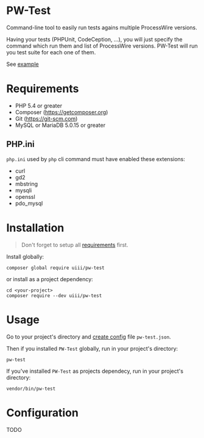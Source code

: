 # PW-Test

Command-line tool to easily run tests agains multiple ProcessWire versions.

Having your tests (PHPUnit, CodeCeption, ...), you will just specify the command
which run them and list of ProcessWire versions. PW-Test will run you test suite
for each one of them.

See [example](https://github.com/uiii/pw-test/tree/master/example)

# Requirements

- PHP 5.4 or greater
- Composer (https://getcomposer.org)
- Git (https://git-scm.com)
- MySQL or MariaDB 5.0.15 or greater

## PHP.ini

`php.ini` used by `php` cli command must have enabled these extensions:

- curl
- gd2
- mbstring
- mysqli
- openssl
- pdo_mysql

# Installation

> Don't forget to setup all [requirements](#requirements) first.

Install globally:
```
composer global require uiii/pw-test
```

or install as a project dependency:
```
cd <your-project>
composer require --dev uiii/pw-test
```

# Usage

Go to your project's directory and [create config](#configuration) file `pw-test.json`.

Then if you installed `PW-Test` globally, run in your project's directory:
```
pw-test
```

If you've installed `PW-Test` as projects dependecy, run in your project's directory:
```
vendor/bin/pw-test
```

# Configuration

TODO